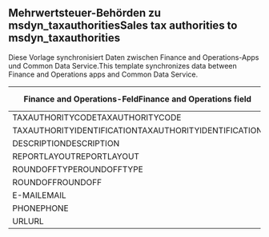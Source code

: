 ## <a name="sales-tax-authorities-to-msdyn_taxauthorities"></a><span data-ttu-id="f8296-101">Mehrwertsteuer-Behörden zu msdyn_taxauthorities</span><span class="sxs-lookup"><span data-stu-id="f8296-101">Sales tax authorities to msdyn_taxauthorities</span></span>

<span data-ttu-id="f8296-102">Diese Vorlage synchronisiert Daten zwischen Finance and Operations-Apps und Common Data Service.</span><span class="sxs-lookup"><span data-stu-id="f8296-102">This template synchronizes data between Finance and Operations apps and Common Data Service.</span></span>

<span data-ttu-id="f8296-103">Finance and Operations-Feld</span><span class="sxs-lookup"><span data-stu-id="f8296-103">Finance and Operations field</span></span> | <span data-ttu-id="f8296-104">Zuordnungstyp</span><span class="sxs-lookup"><span data-stu-id="f8296-104">Map type</span></span> | <span data-ttu-id="f8296-105">Anderes Dynamics 365-Feld</span><span class="sxs-lookup"><span data-stu-id="f8296-105">Other Dynamics 365 field</span></span> | <span data-ttu-id="f8296-106">Standardwert</span><span class="sxs-lookup"><span data-stu-id="f8296-106">Default value</span></span>
---|---|---|---
<span data-ttu-id="f8296-107">TAXAUTHORITYCODE</span><span class="sxs-lookup"><span data-stu-id="f8296-107">TAXAUTHORITYCODE</span></span> | = | <span data-ttu-id="f8296-108">msdyn_taxauthoritycode</span><span class="sxs-lookup"><span data-stu-id="f8296-108">msdyn_taxauthoritycode</span></span> | 
<span data-ttu-id="f8296-109">TAXAUTHORITYIDENTIFICATION</span><span class="sxs-lookup"><span data-stu-id="f8296-109">TAXAUTHORITYIDENTIFICATION</span></span> | = | <span data-ttu-id="f8296-110">msdyn_taxauthorityidentificator</span><span class="sxs-lookup"><span data-stu-id="f8296-110">msdyn_taxauthorityidentificator</span></span> | 
<span data-ttu-id="f8296-111">DESCRIPTION</span><span class="sxs-lookup"><span data-stu-id="f8296-111">DESCRIPTION</span></span> | = | <span data-ttu-id="f8296-112">msdyn_description</span><span class="sxs-lookup"><span data-stu-id="f8296-112">msdyn_description</span></span> | 
<span data-ttu-id="f8296-113">REPORTLAYOUT</span><span class="sxs-lookup"><span data-stu-id="f8296-113">REPORTLAYOUT</span></span> | >< | <span data-ttu-id="f8296-114">msdyn_taxreportlayout</span><span class="sxs-lookup"><span data-stu-id="f8296-114">msdyn_taxreportlayout</span></span> | 
<span data-ttu-id="f8296-115">ROUNDOFFTYPE</span><span class="sxs-lookup"><span data-stu-id="f8296-115">ROUNDOFFTYPE</span></span> | >< | <span data-ttu-id="f8296-116">msdyn_roundofftype</span><span class="sxs-lookup"><span data-stu-id="f8296-116">msdyn_roundofftype</span></span> | 
<span data-ttu-id="f8296-117">ROUNDOFF</span><span class="sxs-lookup"><span data-stu-id="f8296-117">ROUNDOFF</span></span> | = | <span data-ttu-id="f8296-118">msdyn_roundoff</span><span class="sxs-lookup"><span data-stu-id="f8296-118">msdyn_roundoff</span></span> | 
<span data-ttu-id="f8296-119">E-MAIL</span><span class="sxs-lookup"><span data-stu-id="f8296-119">EMAIL</span></span> | = | <span data-ttu-id="f8296-120">msdyn_email</span><span class="sxs-lookup"><span data-stu-id="f8296-120">msdyn_email</span></span> | 
<span data-ttu-id="f8296-121">PHONE</span><span class="sxs-lookup"><span data-stu-id="f8296-121">PHONE</span></span> | = | <span data-ttu-id="f8296-122">msdyn_phone</span><span class="sxs-lookup"><span data-stu-id="f8296-122">msdyn_phone</span></span> | 
<span data-ttu-id="f8296-123">URL</span><span class="sxs-lookup"><span data-stu-id="f8296-123">URL</span></span> | = | <span data-ttu-id="f8296-124">msdyn_url</span><span class="sxs-lookup"><span data-stu-id="f8296-124">msdyn_url</span></span> | 
